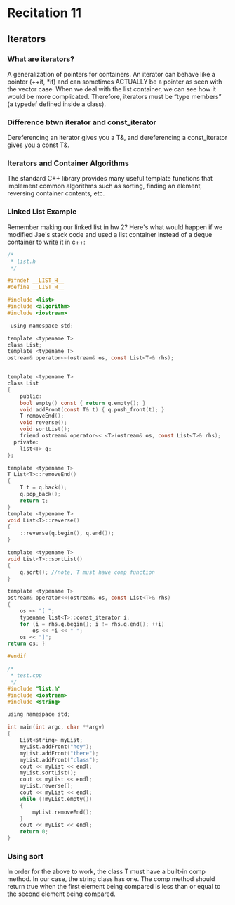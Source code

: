 # Recitation 11 #

## Iterators ##

### What are iterators? ###
A generalization of pointers for containers.
An iterator can behave like a pointer (++it, *it) and can sometimes ACTUALLY be a pointer as seen with the vector case.
When we deal with the list container, we can see how it would be more complicated.
Therefore, iterators must be “type members” (a typedef defined inside a class).

### Difference btwn iterator and const_iterator ###
Dereferencing an iterator gives you a T&, and dereferencing a
    const_iterator gives you a const T&.

### Iterators and Container Algorithms ###
The standard C++ library provides many useful template functions that
implement common algorithms such as sorting, finding an element,
reversing container contents, etc.

### Linked List Example ###
Remember making our linked list in hw 2?  Here's what would happen if we modified Jae's stack code
and used a list container instead of a deque container to write it in c++:
```c
/*
 * list.h
 */

#ifndef __LIST_H__
#define __LIST_H__

#include <list>
#include <algorithm>
#include <iostream>

 using namespace std;

template <typename T>
class List;
template <typename T>
ostream& operator<<(ostream& os, const List<T>& rhs);


template <typename T>
class List
{
    public:
    bool empty() const { return q.empty(); }
    void addFront(const T& t) { q.push_front(t); }
    T removeEnd();
    void reverse();
    void sortList();
    friend ostream& operator<< <T>(ostream& os, const List<T>& rhs);
  private:
    list<T> q;
};

template <typename T>
T List<T>::removeEnd()
{
    T t = q.back();
    q.pop_back();
    return t;
}
template <typename T>
void List<T>::reverse()
{
    ::reverse(q.begin(), q.end());
}

template <typename T>
void List<T>::sortList()
{
	q.sort(); //note, T must have comp function
}

template <typename T>
ostream& operator<<(ostream& os, const List<T>& rhs)
{
    os << "[ ";
    typename list<T>::const_iterator i;
    for (i = rhs.q.begin(); i != rhs.q.end(); ++i)
        os << *i << " ";
    os << "]";
return os; }

#endif

/*
 * test.cpp
 */
#include "list.h"
#include <iostream>
#include <string>

using namespace std;

int main(int argc, char **argv)
{
    List<string> myList;
	myList.addFront("hey");
	myList.addFront("there");
	myList.addFront("class");
	cout << myList << endl;
	myList.sortList();
	cout << myList << endl;
	myList.reverse();
	cout << myList << endl;
	while (!myList.empty())
	{
		myList.removeEnd();
	}
	cout << myList << endl;
	return 0;
}
```
### Using sort ###
In order for the above to work, the class T must have a built-in comp method.  In our case, the string class has
one.  The comp method should return true when the first element being compared is less than or equal to the second 
element being compared.
